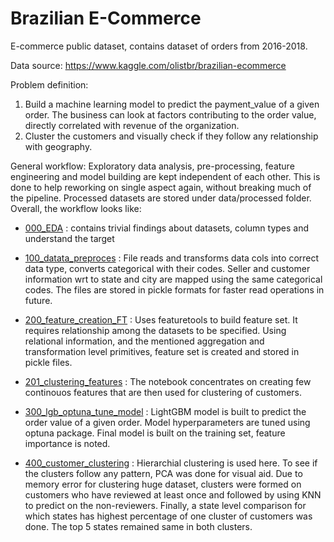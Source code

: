 # Brazilian E-Commerce

E-commerce public dataset, contains dataset of orders from 2016-2018.

Data source: https://www.kaggle.com/olistbr/brazilian-ecommerce

Problem definition:
1. Build a machine learning model to predict the payment_value of a given order. The business can look at factors contributing to the order value, directly correlated with revenue of the organization.
2. Cluster the customers and visually check if they follow any relationship with geography.


General workflow:
Exploratory data analysis, pre-processing, feature engineering and model building are kept independent of each other. This is done to help reworking on single aspect again, without breaking much of the pipeline. Processed datasets are stored under data/processed folder. Overall, the workflow looks like: 

* [000_EDA](https://github.com/OnkarDeshpande/brazil_ecomm/blob/master/code/000_EDA.ipynb) : contains trivial findings about datasets, column types and understand the target

* [100_datata_preproces](https://github.com/OnkarDeshpande/brazil_ecomm/blob/master/code/100_data_preprocess.ipynb) : File reads and transforms data cols into correct data type, converts categorical with their codes. Seller and customer information wrt to state and city are mapped using the same categorical codes. The files are stored in pickle formats for faster read operations in future.

* [200_feature_creation_FT](https://github.com/OnkarDeshpande/brazil_ecomm/blob/master/code/200_features_creation_FT.ipynb) : Uses featuretools to build feature set. It requires relationship among the datasets to be specified. Using relational information, and the mentioned aggregation and transformation level primitives, feature set is created and stored in pickle files.

* [201_clustering_features](https://github.com/OnkarDeshpande/brazil_ecomm/blob/master/code/201_clustering_features.ipynb) : The notebook concentrates on creating few continouos features that are then used for clustering of customers.

* [300_lgb_optuna_tune_model](https://github.com/OnkarDeshpande/brazil_ecomm/blob/master/code/300_lgb_optuna_tune_model.ipynb) : LightGBM model is built to predict the order value of a given order. Model hyperparameters are tuned using optuna package. Final model is built on the training set, feature importance is noted.

* [400_customer_clustering](https://github.com/OnkarDeshpande/brazil_ecomm/blob/master/code/400_customer_clustering.ipynb) : Hierarchial clustering is used here. To see if the clusters follow any pattern, PCA was done for visual aid. Due to memory error for clustering huge dataset, clusters were formed on customers who have reviewed at least once and followed by using KNN to predict on the non-reviewers. Finally, a state level comparison for which states has highest percentage of one cluster of customers was done. The top 5 states remained same in both clusters.
